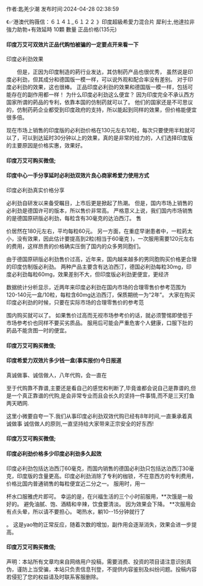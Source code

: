 <p>作者:匙羌少潮 发布时间:2024-04-28 02:38:59</p>
<p>《✅港澳代购薇信：６１４１_６１２２ 》印度超級希愛力混合片 犀利士,他達拉非 強力助勃+有效延時 10顆 數量 正品价格(135元) </p>
									<h4>印度万艾可双效片正品代购怕被骗的一定要点开来看一下</h4><p>印度必利劲效果</p><p>　　但是，正因为印度制造的葯行业发达，其仿制药产品也很优秀， 虽然说是印度必利劲，但其成分和德国版一模一样，可以说外观和配合率没有差别。 对于印度必利劲的效果，这也很棒。 正品印度必利劲的效果和德国版一模一样，包括可能存在的副作用都一样！ 为什么印度必利劲这么便宜？ 因为印度完全不承认西方国家所谓的葯品的专利，依靠本国的仿制药就可以了。 他们的国家还是不可思议的，仿制药葯企业都受到印度政府的支持，所以能起到同样的效果，但价格能便宜很多倍。</p><p>  现在市场上销售的印度版的必利劲价格在130元左右10粒，每次只要使用半粒就可以了，可以到达延时30分钟以上的效果，真的是非常的给力的，人们选择印度版的主要原因是价格实惠，效果好。</p><p></p><h4>	印度万艾可购买微信;</h4><p></p><h4>印度中心一手分享延时必利劲双效片良心商家希爱力使用方式</h4><p>印度必利劲真实价格分享</p><p>必利劲自研发以来备受瞩目，上市后更是掀起了热潮。 但是，国内市场上销售的必利劲是德国许可的版本，所以售价非常高。 严格意义上说，我们国内市场销售的是德国原研版必利劲，每粒含有30毫克的达泊西汀。 售</p><p>价居然在180元左右，平均每粒60元。 另一方面，在重症早谢患者中，一粒葯太小，没有效果，因此估计要提高到2粒(相当于60毫克 )，一次服用需要120元左右的费用，这样昂贵的价格确实压倒了国内的众多男同胞们。</p><p>由于德国原研版必利劲售价过高，近年来，国内越来越多的男同胞购买价格更合理的印度仿制版必利劲。 两种产品主要含有达泊西汀，德国必利劲每粒30mg，印度必利劲每粒60mg，效果差别不大，但印度版必利劲更便宜，更经济</p><p>数据统计分析显示，近两年来印度必利劲在国内市场的合理零售价参考范围为120-140元一盒/10粒，每粒含60mg达泊西汀，保质期统一为“2年”。 大家在购买印度必利劲的时候，只要在实际市场的合理零售价的参考范</p><p>围内购买就可以了。 如果售价过高而无视市场参考价的话，就必须警惕即使低于市场参考价也同样不要买劣质品。 服用后可能会严重危害个人健康，口服下肚的葯品不能贪图一时的便宜。</p><p></p><h4>	印度万艾可购买微信;</h4><p></p><h4>印度希爱力双效片多少钱一盒(事实报价)今日报道</h4><p>真诚做事、诚信做人，八年代购，会一直在</p><p>至于代购靠不靠谱,主要还是看自己的感觉和判断了,毕竟谁都会说自己是靠谱的,但是一个真正靠谱的代购,是会非常专业而且会长久的坚持一件事情,而不是三天打鱼两天晒网.</p><p>这里小微要自夸一下.我们从事印度必利劲双效代购已经有8年时间,一直秉承着真诚做事 诚信做人的原则,一直坚持给大家带来正宗安全的好东西!</p><p></p><h4>	印度万艾可购买微信;</h4><p></p><h4>印度必利劲价格多少印度必利劲多久起效</h4><p>印度必利劲包括达泊西汀60毫克，而国内销售的德国必利劲只包括达泊西汀30毫克，印度版的含量更高。印度必利劲消除了专利的枷锁，不在意西方的专利费用，价格比国内普通销售的每粒便宜近二分之一。 服用时，用一</p><p>杯水口服雅虎片即可。 幸运的是，在兴福生活的三个小时前服用，**次饿是一般好的。 避免油腻、饱、酒精和辛辣，饮食要清淡。 因为效果会下降。 **次服用会有点头晕，所以请不要担心。 喝热水，躺10--15分钟就行了</p><p>。 这是yao物的正常反应，随着次数的增加，副作用会逐渐消失，效果会进一步提高。</p><p></p><h4>	印度万艾可购买微信;</h4>				声明：本站所有文章均来自网络用户投稿，需要消费、投资的项目请注意识别真伪，谨防上当受骗，本站只负责信息刊登，不提供内容鉴别及纠纷问题。投稿内容若侵犯了您的权益请及时联系客服删除。				
